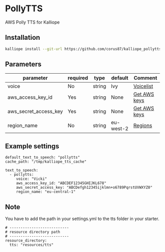 # PollyTTS
AWS Polly TTS for Kalliope

## Installation
```bash
kalliope install --git-url https://github.com/corus87/kalliope_pollytts.git
```

## Parameters

| parameter             | required | type   | default    | Comment |
|-----------------------|----------|--------|------------|---------|
| voice                 | No       | string | Ivy        | [Voicelist](https://docs.aws.amazon.com/polly/latest/dg/voicelist.html) |
| aws_access_key_id     | Yes      | string  | None      | [Get AWS keys](https://docs.aws.amazon.com/ses/latest/DeveloperGuide/get-aws-keys.html) |
| aws_secret_access_key | Yes      | string  | None      | [Get AWS keys](https://docs.aws.amazon.com/ses/latest/DeveloperGuide/get-aws-keys.html) |
| region_name           | No       | string  | eu-west-2 | [Regions](https://docs.aws.amazon.com/de_de/general/latest/gr/rande.html) |

## Example settings

```
default_text_to_speech: "pollytts"
cache_path: "/tmp/kalliope_tts_cache"

text_to_speech:
  - pollytts:
     voice: "Vicki"
     aws_access_key_id: "ABCDEF12345GHIJKL678"
     aws_secret_access_key: "ABCDefgh12345ijklmn+o6789PqrstUVWXYZ0"
     region_name: "eu-central-1"
```


## Note

You have to add the path in your settings.yml to the tts folder in your starter.
```
# ---------------------------
# resource directory path
# ---------------------------
resource_directory:
  tts: "resources/tts"
```
